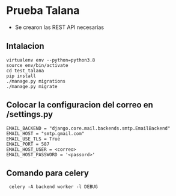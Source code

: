 # Prueba Talana

*  Se crearon las REST API necesarias

## Intalacion
    
    virtualenv env --python=python3.8
    source env/bin/activate
    cd test_talana
    pip install 
    ./manage.py migrations
    ./manage.py migrate

## Colocar la configuracion del correo en /settings.py

    EMAIL_BACKEND = "django.core.mail.backends.smtp.EmailBackend"
    EMAIL_HOST = "smtp.gmail.com"
    EMAIL_USE_TLS = True
    EMAIL_PORT = 587
    EMAIL_HOST_USER = <correo>
    EMAIL_HOST_PASSWORD = '<passord>'

## Comando para celery

     celery -A backend worker -l DEBUG 
